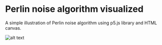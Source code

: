 # Perlin noise algorithm visualized

A simple illustration of Perlin noise algorithm
using p5.js library and HTML canvas.

![alt text](images/particles-line.gif)
